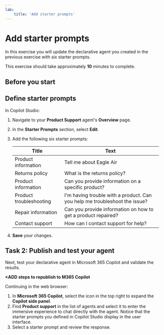 ```yaml
---
lab:
    title: 'Add starter prompts'
---
```


# Add starter prompts <!-- match title in metadata above (and Learn Exercise unit and ILT slide)-->

In this exercise you will update the declarative agent you created in the previous exercise with six starter prompts.

This exercise should take approximately **10** minutes to complete.

## Before you start

<!--
Add steps to get the learner to the starting point" for the exercise.
This might be cloning the repo and running a script or performing some manual steps.
Only include this section if its necessary to do some pre-exercise setup AND the same setup steps are required for self-paced (on Learn) and managed (in hosted ILT lab profiles) scenarios. Otherwise delete this section.
If self-paced /ILT-specific setup steps are required, include them in the Learn "Exercise" unit from where they open this exercise and in the Skillable lab profile instructions before this markdown file is imported.
 -->

## Define starter prompts

In Copilot Studio:

1. Navigate to your **Product Support** agent's **Overview** page.
1. In the **Starter Prompts** section, select **Edit**.
1. Add the following six starter prompts:

      | Title                  | Text                                              |
      |------------------------|--------------------------------------------------|
      | Product information    | Tell me about Eagle Air                          |
      | Returns policy         | What is the returns policy?                      |
      | Product information    | Can you provide information on a specific product? |
      | Product troubleshooting| I'm having trouble with a product. Can you help me troubleshoot the issue? |
      | Repair information     | Can you provide information on how to get a product repaired? |
      | Contact support        | How can I contact support for help?              |

1. **Save** your changes.

## Task 2: Publish and test your agent

Next, test your declarative agent in Microsoft 365 Copilot and validate the results.

**<ADD steps to republish to M365 Copilot**

Continuing in the web browser:

1. In **Microsoft 365 Copilot**, select the icon in the top right to expand the **Copilot side panel**.
2. Find **Product support** in the list of agents and select it to enter the immersive experience to chat directly with the agent. Notice that the starter prompts you defined in Copilot Studio display in the user interface.
3. Select a starter prompt and review the response.